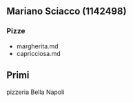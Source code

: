 Mariano Sciacco (1142498)
---

### Pizze

- margherita.md
- capricciosa.md


## Primi


pizzeria Bella Napoli
